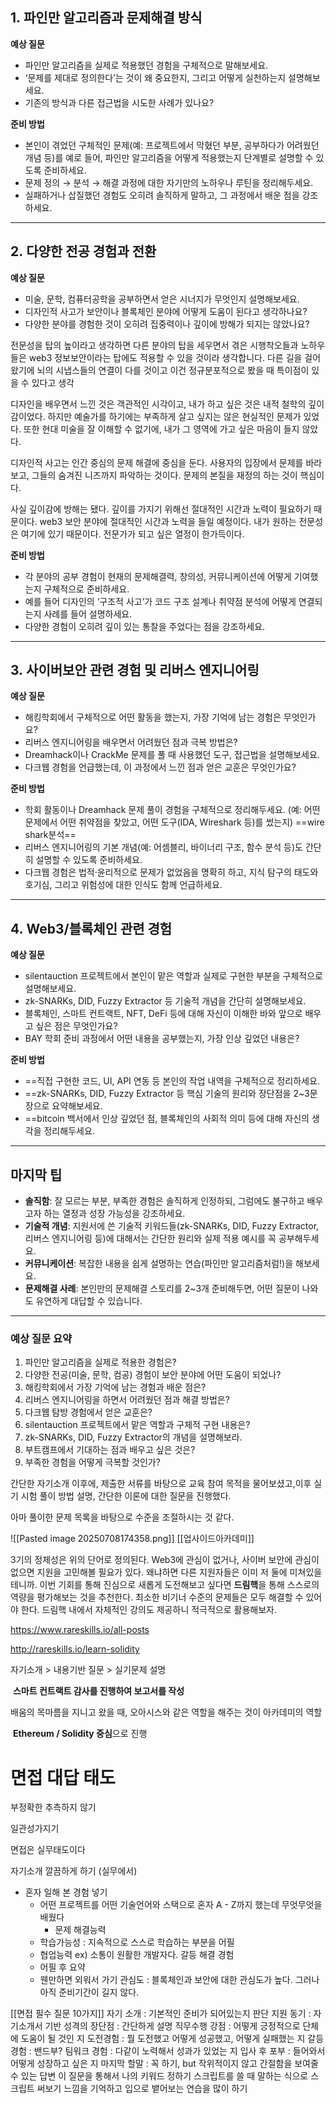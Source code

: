 
## 1. **파인만 알고리즘과 문제해결 방식**

**예상 질문**

- 파인만 알고리즘을 실제로 적용했던 경험을 구체적으로 말해보세요.
- ‘문제를 제대로 정의한다’는 것이 왜 중요한지, 그리고 어떻게 실천하는지 설명해보세요.
- 기존의 방식과 다른 접근법을 시도한 사례가 있나요?

**준비 방법**

- 본인이 겪었던 구체적인 문제(예: 프로젝트에서 막혔던 부분, 공부하다가 어려웠던 개념 등)를 예로 들어, 파인만 알고리즘을 어떻게 적용했는지 단계별로 설명할 수 있도록 준비하세요.
- 문제 정의 → 분석 → 해결 과정에 대한 자기만의 노하우나 루틴을 정리해두세요.
- 실패하거나 삽질했던 경험도 오히려 솔직하게 말하고, 그 과정에서 배운 점을 강조하세요.

---

## 2. **다양한 전공 경험과 전환**

**예상 질문**

- 미술, 문학, 컴퓨터공학을 공부하면서 얻은 시너지가 무엇인지 설명해보세요.
- 디자인적 사고가 보안이나 블록체인 분야에 어떻게 도움이 된다고 생각하나요?
- 다양한 분야를 경험한 것이 오히려 집중력이나 깊이에 방해가 되지는 않았나요?

전문성을 탑의 높이라고 생각하면 다른 분야의 탑을 세우면서 겪은 시행착오들과 노하우들은 web3 정보보안이라는 탑에도 적용할 수 있을 것이라 생각합니다. 다른 길을 걸어왔기에 뇌의 시냅스들의 연결이 다를 것이고 이건 정규분포적으로 봤을 때 특이점이 있을 수 있다고 생각

디자인을 배우면서 느낀 것은 객관적인 시각이고, 내가 하고 싶은 것은 내적 철학의 깊이감이었다. 하지만 예술가를 하기에는 부족하게 살고 싶지는 않은 현실적인 문제가 있었다. 또한 현대 미술을 잘 이해할 수 없기에, 내가 그 영역에 가고 싶은 마음이 들지 않았다.

디자인적 사고는 인간 중심의 문제 해결에 중심을 둔다. 사용자의 입장에서 문제를 바라보고, 그들의 숨겨진 니즈까지 파악하는 것이다. 문제의 본질을 재정의 하는 것이 핵심이다. 

사실 깊이감에 방해는 됐다. 깊이를 가지기 위해선 절대적인 시간과 노력이 필요하기 때문이다. web3 보안 분야에 절대적인 시간과 노력을 들일 예정이다. 내가 원하는 전문성은 여기에 있기 때문이다. 전문가가 되고 싶은 열정이 한가득이다.



**준비 방법**

- 각 분야의 공부 경험이 현재의 문제해결력, 창의성, 커뮤니케이션에 어떻게 기여했는지 구체적으로 준비하세요.
- 예를 들어 디자인의 ‘구조적 사고’가 코드 구조 설계나 취약점 분석에 어떻게 연결되는지 사례를 들어 설명하세요.
- 다양한 경험이 오히려 깊이 있는 통찰을 주었다는 점을 강조하세요.

---

## 3. **사이버보안 관련 경험 및 리버스 엔지니어링**

**예상 질문**

- 해킹학회에서 구체적으로 어떤 활동을 했는지, 가장 기억에 남는 경험은 무엇인가요?
- 리버스 엔지니어링을 배우면서 어려웠던 점과 극복 방법은?
- Dreamhack이나 CrackMe 문제를 풀 때 사용했던 도구, 접근법을 설명해보세요.
- 다크웹 경험을 언급했는데, 이 과정에서 느낀 점과 얻은 교훈은 무엇인가요?

**준비 방법**
- 학회 활동이나 Dreamhack 문제 풀이 경험을 구체적으로 정리해두세요. (예: 어떤 문제에서 어떤 취약점을 찾았고, 어떤 도구(IDA, Wireshark 등)를 썼는지) ==wire shark분석==
- 리버스 엔지니어링의 기본 개념(예: 어셈블리, 바이너리 구조, 함수 분석 등)도 간단히 설명할 수 있도록 준비하세요.
- 다크웹 경험은 법적·윤리적으로 문제가 없었음을 명확히 하고, 지식 탐구의 태도와 호기심, 그리고 위험성에 대한 인식도 함께 언급하세요.

---

## 4. **Web3/블록체인 관련 경험**

**예상 질문**

- silentauction 프로젝트에서 본인이 맡은 역할과 실제로 구현한 부분을 구체적으로 설명해보세요.
- zk-SNARKs, DID, Fuzzy Extractor 등 기술적 개념을 간단히 설명해보세요.
- 블록체인, 스마트 컨트랙트, NFT, DeFi 등에 대해 자신이 이해한 바와 앞으로 배우고 싶은 점은 무엇인가요?
- BAY 학회 준비 과정에서 어떤 내용을 공부했는지, 가장 인상 깊었던 내용은?

**준비 방법**

- ==직접 구현한 코드, UI, API 연동 등 본인의 작업 내역을 구체적으로 정리하세요.
- ==zk-SNARKs, DID, Fuzzy Extractor 등 핵심 기술의 원리와 장단점을 2~3문장으로 요약해보세요.
- ==bitcoin 백서에서 인상 깊었던 점, 블록체인의 사회적 의미 등에 대해 자신의 생각을 정리해두세요.

---

## **마지막 팁**

- **솔직함**: 잘 모르는 부분, 부족한 경험은 솔직하게 인정하되, 그럼에도 불구하고 배우고자 하는 열정과 성장 가능성을 강조하세요.
- **기술적 개념**: 지원서에 쓴 기술적 키워드들(zk-SNARKs, DID, Fuzzy Extractor, 리버스 엔지니어링 등)에 대해서는 간단한 원리와 실제 적용 예시를 꼭 공부해두세요.
- **커뮤니케이션**: 복잡한 내용을 쉽게 설명하는 연습(파인만 알고리즘처럼!)을 해보세요.
- **문제해결 사례**: 본인만의 문제해결 스토리를 2~3개 준비해두면, 어떤 질문이 나와도 유연하게 대답할 수 있습니다.

---

### **예상 질문 요약**

1. 파인만 알고리즘을 실제로 적용한 경험은?
2. 다양한 전공(미술, 문학, 컴공) 경험이 보안 분야에 어떤 도움이 되었나?
3. 해킹학회에서 가장 기억에 남는 경험과 배운 점은?
4. 리버스 엔지니어링을 하면서 어려웠던 점과 해결 방법은?
5. 다크웹 탐방 경험에서 얻은 교훈은?
6. silentauction 프로젝트에서 맡은 역할과 구체적 구현 내용은?
7. zk-SNARKs, DID, Fuzzy Extractor의 개념을 설명해보라.
8. 부트캠프에서 기대하는 점과 배우고 싶은 것은?
9. 부족한 경험을 어떻게 극복할 것인가?


간단한 자기소개 이후에, 제출한 서류를 바탕으로 교육 참여 목적을 물어보셨고,이후 실기 시험 풀이 방법 설명, 간단한 이론에 대한 질문을 진행했다.

아마 풀이한 문제 목록을 바탕으로 수준을 조절하시는 것 같다.


![[Pasted image 20250708174358.png]]
[[업사이드아카데미]]


3기의 정체성은 위의 단어로 정의된다. Web3에 관심이 없거나, 사이버 보안에 관심이 없으면 지원을 고민해볼 필요가 있다. 
왜냐하면 다른 지원자들은 이미 저 둘에 미쳐있을테니까. 
이번 기회를 통해 진심으로 새롭게 도전해보고 싶다면 **드림핵**을 통해 스스로의 역량을 평가해보는 것을 추천한다. 
최소한 비기너 수준의 문제들은 모두 해결할 수 있어야 한다. 
드림핵 내에서 자체적인 강의도 제공하니 적극적으로 활용해보자.

https://www.rareskills.io/all-posts

http://rareskills.io/learn-solidity

자기소개 > 내용기반 질문 > 실기문제 설명

 **스마트 컨트랙트 감사를 진행하여 보고서를 작성**

배움의 목마름을 지니고 왔을 때, 오아시스와 같은 역할을 해주는 것이 아카데미의 역할

 **Ethereum / Solidity 중심**으로 진행


# 면접 대답 태도

부정확한 추측하지 않기

일관성가지기

면접은 실무태도이다

자기소개 깔끔하게 하기 (실무에서)
- 혼자 일해 본 경험 넣기
	- 어떤 프로젝트를 어떤 기술언어와 스택으로 혼자 A - Z까지 했는데 무엇무엇을 배웠다
		- 문제 해결능력
	- 학습가능성 : 지속적으로 스스로 학습하는 부분을 어필
	- 협업능력 ex) 소통이 원활한 개발자다. 갈등 해결 경험
	- 어필 후 요약 
	- 웬만하면 외워서 가기
관심도 : 블록체인과 보안에 대한 관심도가 높다. 그러나 아직 준비기간이 길지 않다. 


[[면접 필수 질문 10가지]]
	자기 소개 : 기본적인 준비가 되어있는지 판단
	지원 동기 : 자기소개서 기반
	성격의 장단점 : 간단하게 설명
	직무수행 강점 : 어떻게 긍정적으로 단체에 도움이 될 것인 지
	도전경험 : 뭘 도전했고 어떻게 성공했고, 어떻게 실패했는 지
	갈등경험 : 밴드부?
	팀워크 경험 : 다같이 노력해서 성과가 있었는 지
	입사 후 포부 : 들어와서 어떻게 성장하고 싶은 지
	마지막 할말 : 꼭 하기, but 작위적이지 않고 간절함을 보여줄 수 있는 답변
	이 질문을 통해서 나의 키워드 정하기
	스크립트를 쓸 때 말하는 식으로 스크립트 써보기
	 느낌을 기억하고 입으로 뱉어보는 연습을 많이 하기